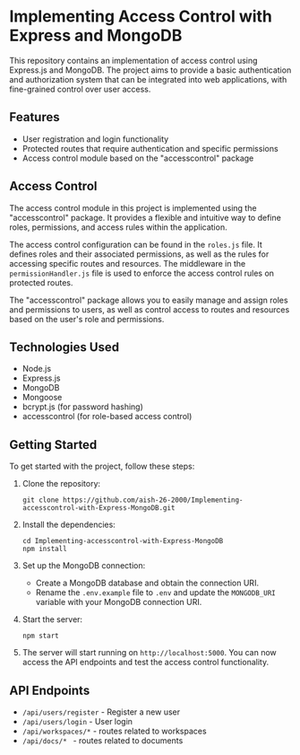 # Implementing Access Control with Express and MongoDB

This repository contains an implementation of access control using Express.js and MongoDB. The project aims to provide a basic authentication and authorization system that can be integrated into web applications, with fine-grained control over user access.

## Features

- User registration and login functionality
- Protected routes that require authentication and specific permissions
- Access control module based on the "accesscontrol" package

## Access Control

The access control module in this project is implemented using the "accesscontrol" package. It provides a flexible and intuitive way to define roles, permissions, and access rules within the application.

The access control configuration can be found in the `roles.js` file. It defines roles and their associated permissions, as well as the rules for accessing specific routes and resources. The middleware in the `permissionHandler.js` file is used to enforce the access control rules on protected routes.

The "accesscontrol" package allows you to easily manage and assign roles and permissions to users, as well as control access to routes and resources based on the user's role and permissions.

## Technologies Used

- Node.js
- Express.js
- MongoDB
- Mongoose
- bcrypt.js (for password hashing)
- accesscontrol (for role-based access control)

## Getting Started

To get started with the project, follow these steps:

1. Clone the repository:

   ```
   git clone https://github.com/aish-26-2000/Implementing-accesscontrol-with-Express-MongoDB.git
   ```

2. Install the dependencies:

   ```
   cd Implementing-accesscontrol-with-Express-MongoDB
   npm install
   ```

3. Set up the MongoDB connection:
   - Create a MongoDB database and obtain the connection URI.
   - Rename the `.env.example` file to `.env` and update the `MONGODB_URI` variable with your MongoDB connection URI.

4. Start the server:

   ```
   npm start
   ```

5. The server will start running on `http://localhost:5000`. You can now access the API endpoints and test the access control functionality.

## API Endpoints

- `/api/users/register` - Register a new user
- `/api/users/login` - User login
- `/api/workspaces/*` - routes related to workspaces
- `/api/docs/* ` - routes related to documents
